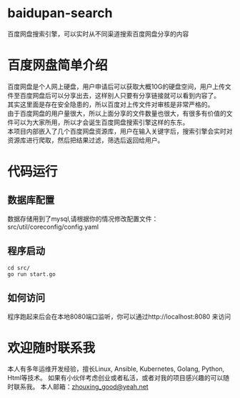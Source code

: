 # baidupan-search
百度网盘搜索引擎，可以实时从不同渠道搜索百度网盘分享的内容
# 百度网盘简单介绍
百度网盘是个人网上硬盘，用户申请后可以获取大概10G的硬盘空间，用户上传文件至百度网盘后可以分享出去，这样别人只要有分享链接就可以看到内容了。  
其实这里面是存在安全隐患的，所以百度对上传文件对审核是非常严格的。  
由于百度网盘的用户量很大，所以上面分享的文件数量也很大，有很多有价值的文件可以为大家所用，所以才会诞生百度网盘搜索引擎这样的东东。  
本项目内部嵌入了几个百度网盘资源库，用户在输入关键字后，搜索引擎会实时对资源库进行爬取，然后把结果过滤，筛选后返回给用户。
# 代码运行
## 数据库配置
数据存储用到了mysql,请根据你的情况修改配置文件：src/util/coreconfig/config.yaml
## 程序启动
`cd src/`  
`go run start.go`
## 如何访问
程序跑起来后会在本地8080端口监听，你可以通过http://localhost:8080 来访问
# 欢迎随时联系我
本人有多年运维开发经验，擅长Linux, Ansible, Kubernetes, Golang, Python, Html等技术。
如果有小伙伴考虑创业或者私活，或者对我的项目感兴趣的可以随时联系我。
本人邮箱：zhouxing_good@yeah.net

